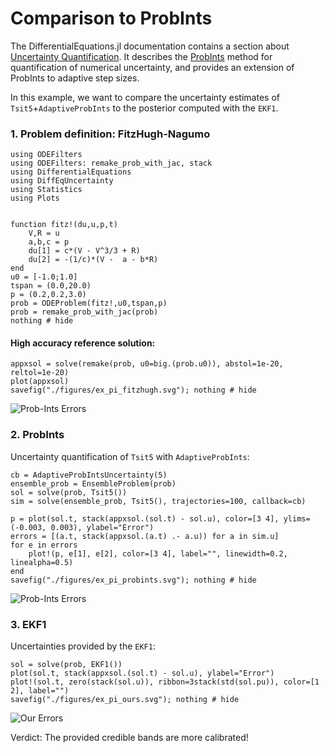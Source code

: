 # Comparison to ProbInts

The DifferentialEquations.jl documentation contains a section about
[Uncertainty Quantification](https://diffeq.sciml.ai/stable/analysis/uncertainty_quantification/).
It describes the
[ProbInts](https://arxiv.org/abs/1506.04592)
method for quantification of numerical uncertainty, and provides an extension of ProbInts to adaptive step sizes.

In this example, we want to compare the uncertainty estimates of `Tsit5`+`AdaptiveProbInts` to the posterior computed with the `EKF1`.


### 1. Problem definition: FitzHugh-Nagumo
```@example probints
using ODEFilters
using ODEFilters: remake_prob_with_jac, stack
using DifferentialEquations
using DiffEqUncertainty
using Statistics
using Plots


function fitz!(du,u,p,t)
    V,R = u
    a,b,c = p
    du[1] = c*(V - V^3/3 + R)
    du[2] = -(1/c)*(V -  a - b*R)
end
u0 = [-1.0;1.0]
tspan = (0.0,20.0)
p = (0.2,0.2,3.0)
prob = ODEProblem(fitz!,u0,tspan,p)
prob = remake_prob_with_jac(prob)
nothing # hide
```

#### High accuracy reference solution:
```@example probints
appxsol = solve(remake(prob, u0=big.(prob.u0)), abstol=1e-20, reltol=1e-20)
plot(appxsol)
savefig("./figures/ex_pi_fitzhugh.svg"); nothing # hide
```
![Prob-Ints Errors](./figures/ex_pi_fitzhugh.svg)


### 2. ProbInts
Uncertainty quantification of `Tsit5` with `AdaptiveProbInts`:
```@example probints
cb = AdaptiveProbIntsUncertainty(5)
ensemble_prob = EnsembleProblem(prob)
sol = solve(prob, Tsit5())
sim = solve(ensemble_prob, Tsit5(), trajectories=100, callback=cb)

p = plot(sol.t, stack(appxsol.(sol.t) - sol.u), color=[3 4], ylims=(-0.003, 0.003), ylabel="Error")
errors = [(a.t, stack(appxsol.(a.t) .- a.u)) for a in sim.u]
for e in errors
    plot!(p, e[1], e[2], color=[3 4], label="", linewidth=0.2, linealpha=0.5)
end
savefig("./figures/ex_pi_probints.svg"); nothing # hide
```
![Prob-Ints Errors](./figures/ex_pi_probints.svg)


### 3. EKF1
Uncertainties provided by the `EKF1`:
```@example probints
sol = solve(prob, EKF1())
plot(sol.t, stack(appxsol.(sol.t) - sol.u), ylabel="Error")
plot!(sol.t, zero(stack(sol.u)), ribbon=3stack(std(sol.pu)), color=[1 2], label="")
savefig("./figures/ex_pi_ours.svg"); nothing # hide
```
![Our Errors](./figures/ex_pi_ours.svg)

Verdict: The provided credible bands are more calibrated!
